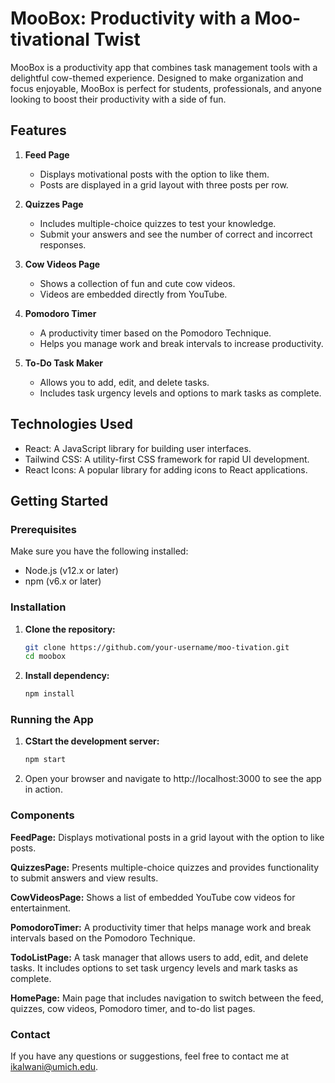 
# MooBox: Productivity with a Moo-tivational Twist

MooBox is a productivity app that combines task management tools with a delightful cow-themed experience. Designed to make organization and focus enjoyable, MooBox is perfect for students, professionals, and anyone looking to boost their productivity with a side of fun.

## Features

1. **Feed Page**
   - Displays motivational posts with the option to like them.
   - Posts are displayed in a grid layout with three posts per row.

2. **Quizzes Page**
   - Includes multiple-choice quizzes to test your knowledge.
   - Submit your answers and see the number of correct and incorrect responses.

3. **Cow Videos Page**
   - Shows a collection of fun and cute cow videos.
   - Videos are embedded directly from YouTube.

4. **Pomodoro Timer**
   - A productivity timer based on the Pomodoro Technique.
   - Helps you manage work and break intervals to increase productivity.

5. **To-Do Task Maker**
   - Allows you to add, edit, and delete tasks.
   - Includes task urgency levels and options to mark tasks as complete.
  
## Technologies Used

- React: A JavaScript library for building user interfaces.
- Tailwind CSS: A utility-first CSS framework for rapid UI development.
- React Icons: A popular library for adding icons to React applications.

## Getting Started

### Prerequisites

Make sure you have the following installed:

- Node.js (v12.x or later)
- npm (v6.x or later)

### Installation

1. **Clone the repository:**
   ```sh
   git clone https://github.com/your-username/moo-tivation.git
   cd moobox

2. **Install dependency:**
   ```sh
   npm install

### Running the App

1. **CStart the development server:**
   ```sh
   npm start

2. Open your browser and navigate to http://localhost:3000 to see the app in action.

### Components

**FeedPage:**
Displays motivational posts in a grid layout with the option to like posts.

**QuizzesPage:**
Presents multiple-choice quizzes and provides functionality to submit answers and view results.

**CowVideosPage:**
Shows a list of embedded YouTube cow videos for entertainment.

**PomodoroTimer:**
A productivity timer that helps manage work and break intervals based on the Pomodoro Technique.

**TodoListPage:**
A task manager that allows users to add, edit, and delete tasks. It includes options to set task urgency levels and mark tasks as complete.

**HomePage:**
Main page that includes navigation to switch between the feed, quizzes, cow videos, Pomodoro timer, and to-do list pages.

### Contact
If you have any questions or suggestions, feel free to contact me at ikalwani@umich.edu.

